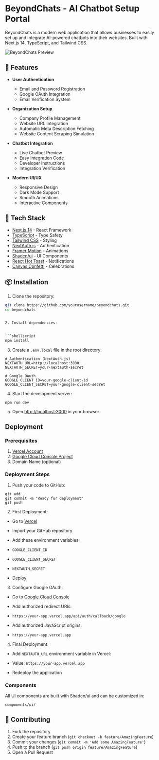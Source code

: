 # BeyondChats - AI Chatbot Setup Portal

BeyondChats is a modern web application that allows businesses to easily set up and integrate AI-powered chatbots into their websites. Built with Next.js 14, TypeScript, and Tailwind CSS.

![BeyondChats Preview](public/preview.png)

## 🌟 Features

- **User Authentication**
  - Email and Password Registration
  - Google OAuth Integration
  - Email Verification System

- **Organization Setup**
  - Company Profile Management
  - Website URL Integration
  - Automatic Meta Description Fetching
  - Website Content Scraping Simulation

- **Chatbot Integration**
  - Live Chatbot Preview
  - Easy Integration Code
  - Developer Instructions
  - Integration Verification

- **Modern UI/UX**
  - Responsive Design
  - Dark Mode Support
  - Smooth Animations
  - Interactive Components

## 🚀 Tech Stack

- [Next.js 14](https://nextjs.org/) - React Framework
- [TypeScript](https://www.typescriptlang.org/) - Type Safety
- [Tailwind CSS](https://tailwindcss.com/) - Styling
- [NextAuth.js](https://next-auth.js.org/) - Authentication
- [Framer Motion](https://www.framer.com/motion/) - Animations
- [Shadcn/ui](https://ui.shadcn.com/) - UI Components
- [React Hot Toast](https://react-hot-toast.com/) - Notifications
- [Canvas Confetti](https://www.npmjs.com/package/canvas-confetti) - Celebrations

## 📦 Installation

1. Clone the repository:
```bash
git clone https://github.com/yourusername/beyondchats.git
cd beyondchats


2. Install dependencies:


```shellscript
npm install
```

3. Create a `.env.local` file in the root directory:


```plaintext
# Authentication (NextAuth.js)
NEXTAUTH_URL=http://localhost:3000
NEXTAUTH_SECRET=your-nextauth-secret

# Google OAuth
GOOGLE_CLIENT_ID=your-google-client-id
GOOGLE_CLIENT_SECRET=your-google-client-secret
```

4. Start the development server:


```shellscript
npm run dev
```

5. Open [http://localhost:3000](http://localhost:3000) in your browser.


## Deployment

### Prerequisites

1. [Vercel Account](https://vercel.com/signup)
2. [Google Cloud Console Project](https://console.cloud.google.com/)
3. Domain Name (optional)


### Deployment Steps

1. Push your code to GitHub:


```shellscript
git add .
git commit -m "Ready for deployment"
git push
```

2. First Deployment:


- Go to [Vercel](https://vercel.com)
- Import your GitHub repository
- Add these environment variables:

- `GOOGLE_CLIENT_ID`
- `GOOGLE_CLIENT_SECRET`
- `NEXTAUTH_SECRET`



- Deploy


3. Configure Google OAuth:


- Go to [Google Cloud Console](https://console.cloud.google.com)
- Add authorized redirect URIs:

- `https://your-app.vercel.app/api/auth/callback/google`



- Add authorized JavaScript origins:

- `https://your-app.vercel.app`


4. Final Deployment:


- Add `NEXTAUTH_URL` environment variable in Vercel:

- Value: `https://your-app.vercel.app`



- Redeploy the application



### Components

All UI components are built with Shadcn/ui and can be customized in:

```plaintext
components/ui/
```

## 🤝 Contributing

1. Fork the repository
2. Create your feature branch (`git checkout -b feature/AmazingFeature`)
3. Commit your changes (`git commit -m 'Add some AmazingFeature'`)
4. Push to the branch (`git push origin feature/AmazingFeature`)
5. Open a Pull Request



